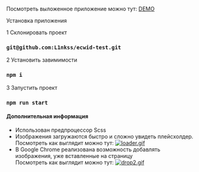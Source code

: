 Посмотреть выложенное приложение можно тут: [DEMO](https://l1nkss.github.io/ecwid-test/)

Установка приложения

1 Склонировать проект
### `git@github.com:L1nkss/ecwid-test.git`

2 Установить завимимости
### `npm i`

3 Запустить проект
### `npm run start`


#### Дополнительная информация
- Использован предпроцессор Scss
- Изображения загружаются быстро и сложно увидеть плейсхолдер.  
Посмотреть как выглядит можно тут:
[![loader.gif](https://s8.gifyu.com/images/loader.gif)](https://gifyu.com/image/grB7)
- В Google Chrome реализована возможность добавлять изображения, уже вставленные на страницу  
Посмотреть как выглядит можно тут:
[![drop2.gif](https://s8.gifyu.com/images/drop2.gif)](https://gifyu.com/image/grBa)


